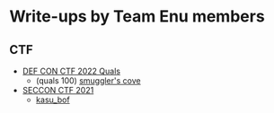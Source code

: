 # Write-ups by Team Enu members

## CTF
- [DEF CON CTF 2022 Quals](https://ctftime.org/event/1661/)
  - (quals 100) [smuggler's cove](./def-con-ctf-2022-quals/smugglers-cove/)
- [SECCON CTF 2021](https://ctftime.org/event/1458)
  - [kasu_bof](./seccon-ctf-2021/kasu_bof/)
